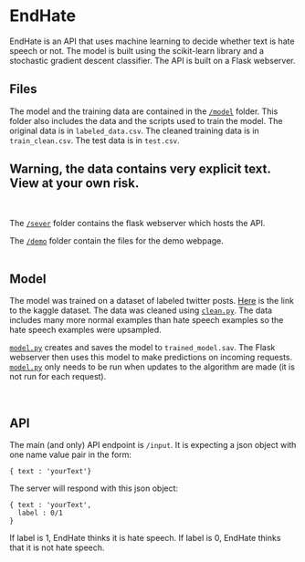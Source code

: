 # EndHate

EndHate is an API that uses machine learning to decide whether text is hate speech or not. The model is built using the scikit-learn library and a
stochastic gradient descent classifier. The API is built on a Flask webserver.

## Files
The model and the training data are contained in the [```/model```](https://github.com/vikram-ak/EndHate/tree/master/model) folder. This folder also includes the data and the scripts used to train the model. The original data is in ```labeled_data.csv```. The cleaned training data is in ```train_clean.csv```. The test data is in ```test.csv```.

## **Warning, the data contains very explicit text. View at your own risk.**
<br>

The [```/sever```](https://github.com/vikram-ak/EndHate/tree/master/server) folder contains the flask webserver which hosts the API.

The [```/demo```](https://github.com/vikram-ak/EndHate/tree/master/demo) folder contain the files for the demo webpage.
<br>
<br>

## Model
The model was trained on a dataset of labeled twitter posts. [Here](https://www.kaggle.com/mrmorj/hate-speech-and-offensive-language-dataset) is the link to the kaggle dataset. The data was cleaned using [```clean.py```](https://github.com/vikram-ak/EndHate/tree/master/model/model.py). The data includes many more normal examples than hate speech examples so the hate speech examples were upsampled.

[```model.py```](https://github.com/vikram-ak/EndHate/tree/master/model/model.py) creates and saves the model to ```trained_model.sav```. The Flask webserver then uses this model to make predictions on incoming requests. [```model.py```](https://github.com/vikram-ak/EndHate/tree/master/model/model.py) only needs to be run when updates to the algorithm are made (it is not run for each request).

<br>

## API

The main (and only) API endpoint is ```/input```. It is expecting a json object with one name value pair in the form:
```
{ text : 'yourText'}
```

The server will respond with this json object:
```
{ text : 'yourText',
  label : 0/1
}
```
If label is 1, EndHate thinks it is hate speech. If label is 0, EndHate thinks that it is not hate speech.


